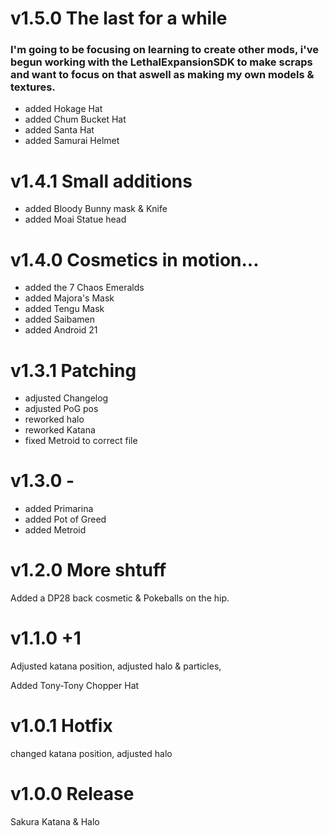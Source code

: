 # v1.5.0 The last for a while
### I'm going to be focusing on learning to create other mods, i've begun working with the LethalExpansionSDK to make scraps and want to focus on that aswell as making my own models & textures.
+ added Hokage Hat
+ added Chum Bucket Hat
+ added Santa Hat
+ added Samurai Helmet
# v1.4.1 Small additions
+ added Bloody Bunny mask & Knife
+ added Moai Statue head
# v1.4.0 Cosmetics in motion...
+ added the 7 Chaos Emeralds
+ added Majora's Mask
+ added Tengu Mask
+ added Saibamen
+ added Android 21
# v1.3.1 Patching
+ adjusted Changelog
+ adjusted PoG pos
+ reworked halo
+ reworked Katana
+ fixed Metroid to correct file
# v1.3.0 -
+ added Primarina
+ added Pot of Greed
+ added Metroid
# v1.2.0 More shtuff
Added a DP28 back cosmetic & Pokeballs on the hip.
# v1.1.0 +1
Adjusted katana position, adjusted halo & particles, 

Added Tony-Tony Chopper Hat
# v1.0.1 Hotfix
changed katana position, adjusted halo
# v1.0.0 Release
Sakura Katana & Halo
